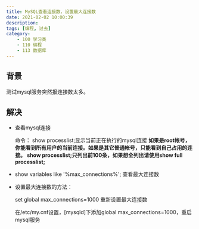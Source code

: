 ```yaml
---
title: MySQL查看连接数，设置最大连接数
date: 2021-02-02 10:00:39
description:
tags: [编程, 过去]
category:
    - 100 学习类
    - 110 编程
    - 113 数据库
---
```


## 背景

测试mysql服务突然报连接数太多。

## 解决

- 查看mysql连接

  命令： show processlist;显示当前正在执行的mysql连接
  **如果是root帐号，你能看到所有用户的当前连接。如果是其它普通帐号，只能看到自己占用的连接。** 
  **show processlist;**只列出前100条，如果想全列出请使用**show full processlist;** 

- show variables like '%max_connections%'; 查看最大连接数

- 设置最大连接数的方法：

  set global max_connections=1000 重新设置最大连接数

  在/etc/my.cnf设置，[mysqld]下添加global max_connections=1000，重启mysql服务

  





































